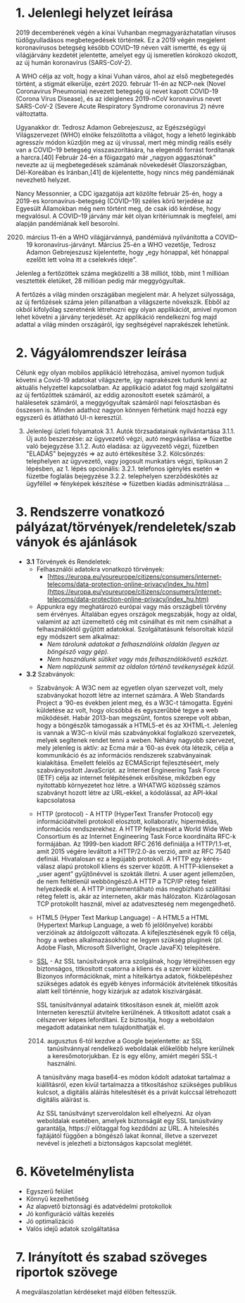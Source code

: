 # 1. Jelenlegi helyzet leírása
2019 decemberének végén a kínai Vuhanban megmagyarázhatatlan vírusos tüdőgyulladásos megbetegedések történtek. Ez a 2019 végén megjelent koronavírusos betegség később COVID–19 néven vált ismertté, és egy új világjárvány kezdetét jelentette, amelyet egy új ismeretlen kórokozó okozott, az új humán koronavírus (SARS-CoV-2). 

A WHO célja az volt, hogy a kínai Vuhan város, ahol az első megbetegedés történt, a stigmát elkerülje, ezért 2020. február 11-én az NCP-nek (Novel Coronavirus Pneumonia) nevezett betegség új nevet kapott COVID-19 (Corona Virus Disease), és az ideiglenes 2019-nCoV koronavírus nevet SARS-CoV-2 (Severe Acute Respiratory Syndrome coronavirus 2) névre változtatta. 

Ugyanakkor dr. Tedrosz Adamon Gebrejeszusz, az Egészségügyi Világszervezet (WHO) elnöke felszólította a világot, hogy a lehető leginkább agresszív módon küzdjön meg az új vírussal, mert még mindig reális esély van a COVID–19 betegség visszaszorítására, ha elegendő forrást fordítanak a harcra.[40] Február 24-én a főigazgató már „nagyon aggasztónak” nevezte az új megbetegedések számának növekedését Olaszországban, Dél-Koreában és Iránban,[41] de kijelentette, hogy nincs még pandémiának nevezhető helyzet.

Nancy Messonnier, a CDC igazgatója azt közölte február 25-én, hogy a 2019-es koronavírus-betegség (COVID–19) széles körű terjedése az Egyesült Államokban még nem történt meg, de csak idő kérdése, hogy megvalósul. A COVID–19 járvány már két olyan kritériumnak is megfelel, ami alapján pandémiának kell besorolni.

2020. március 11-én a WHO világjárvánnyá, pandémiává nyilvánította a COVID–19 koronavírus-járványt. Március 25-én a WHO vezetője, Tedrosz Adamon Gebrejeszusz kijelentette, hogy „egy hónappal, két hónappal ezelőtt lett volna itt a cselekvés ideje”.

Jelenleg a fertőzöttek száma megközelíti a 38 milliót, több, mint 1 millióan vesztették életüket, 28 millióan pedig már meggyógyultak.

A fertőzés a világ minden országában megjelent már. A helyzet súlyossága, az új fertőzések száma jelen pillanatban a világszerte növekszik. Ebből az okból kifolyólag szeretnénk létrehozni egy olyan applikációt, amivel nyomon lehet követni a járvány terjedését. Az applikáció rendelkezni fog majd adattal a világ minden országáról, így segítségével naprakészek lehetünk.

# 2. Vágyálomrendszer leírása
Célunk egy olyan mobilos applikáció létrehozása, amivel nyomon tudjuk követni a Covid-19 adatokat világszerte, így naprakészek tudunk lenni az aktuális helyzettel kapcsolatban. Az applikáció adatot fog majd szolgáltatni az új fertőzöttek számáról, az eddig azonosított esetek számáról, a halálesetek számáról, a meggyógyultak számáról napi felosztásban és összesen is. Minden adathoz nagyon könnyen férhetünk majd hozzá egy egyszerű és átlátható UI-n keresztül.

3. Jelenlegi üzleti folyamatok
3.1. Autók törzsadatainak nyilvántartása
3.1.1. Új autó beszerzése: az ügyvezető végzi, autó megvásárlása => füzetbe való bejegyzése
3.1.2. Autó eladása: az ügyvezető végzi, füzetben "ELADÁS" bejegyzés => az autó értékesítése
3.2. Kölcsönzés: telephelyen az ügyvezető, vagy jogosult munkatárs végzi, tipikusan 2 lépésben, az 1. lépés opcionális:
3.2.1. telefonos igénylés esetén => füzetbe foglalás bejegyzése
3.2.2. telephelyen szerződéskötés az ügyféllel => fényképek készítése => füzetben kiadás adminisztrálása
...


# 3. Rendszerre vonatkozó pályázat/törvények/rendeletek/szabványok és ajánlások
- **3.1** Törvények és Rendeletek:
  - Felhasználói adatokra vonatkozó törvények:
    - [https://europa.eu/youreurope/citizens/consumers/internet-telecoms/data-protection-online-privacy/index_hu.htm](https://europa.eu/youreurope/citizens/consumers/internet-telecoms/data-protection-online-privacy/index_hu.htm)
  - Appunkra egy meghatározó európai vagy más országbeli törvény sem érvényes. Általában egyes országok megszabják, hogy az oldal, valamint az azt üzemeltető cég mit csinálhat és mit nem csinálhat a felhasználóktól gyűjtött adatokkal. Szolgáltatásunk felsoroltak közül egy módszert sem alkalmaz:
    - *Nem tárolunk adatokat a felhasználóink oldalán (legyen az böngésző vagy gép).*
    - *Nem használunk sütiket vagy más felhasználókövető eszközt.*
    - *Nem naplózunk semmit az oldalon történő tevékenységek közül.*
- **3.2** Szabványok:
  -  Szabványok: A W3C nem az egyetlen olyan szervezet volt, mely szabványokat hozott létre az internet számára. A Web Standards Project a ‘90-es években jelent meg, és a W3C-t támogatta. Egyéni küldetése az volt, hogy olcsóbbá és egyszerűbbé tegye a web működését. Habár 2013-ban megszűnt, fontos szerepe volt abban, hogy a böngészők támogassák a HTML5-et és az XHTML-t. Jelenleg is vannak a W3C-n kívül más szabványokkal foglalkozó szervezetek, melyek segítenek rendet tenni a weben. Néhány nagyobb szervezet, mely jelenleg is aktív: az Ecma már a ‘60-as évek óta létezik, célja a kommunikáció és az információs rendszerek szabványainak kialakítása. Emellett felelős az ECMAScript fejlesztéséért, mely szabványosított JavaScript. az Internet Engineering Task Force (IETF) célja az internet felépítésének erősítése, miközben egy nyitottabb környezetet hoz létre. a WHATWG közösség számos szabványt hozott létre az URL-ekkel, a kódolással, az API-kkal kapcsolatosa
  - HTTP (protocol) - A HTTP (HyperText Transfer Protocol) egy információátviteli protokoll elosztott, kollaboratív, hipermédiás, információs rendszerekhez. A HTTP fejlesztését a World Wide Web Consortium és az Internet Engineering Task Force koordinálta RFC-k formájában. Az 1999-ben kiadott RFC 2616 definiálja a HTTP/1.1-et, amit 2015 végére leváltott a HTTP/2.0-ás verzió, amit az RFC 7540 definiál. Hivatalosan ez a legújabb protokoll. A HTTP egy kérés-válasz alapú protokoll kliens és szerver között. A HTTP-klienseket a „user agent” gyűjtőnévvel is szokták illetni. A user agent jellemzően, de nem feltétlenül webböngésző.A HTTP a TCP/IP réteg felett helyezkedik el. A HTTP implementálható más megbízható szállítási réteg felett is, akár az interneten, akár más hálózaton. Kizárólagosan TCP protokollt használ, mivel az adatveszteség nem megengedhető.
  - HTML5 (Hyper Text Markup Language) - A HTML5 a HTML (Hypertext Markup Language, a web fő jelölőnyelve) korábbi verzióinak az átdolgozott változata. A kifejlesztésének egyik fő célja, hogy a webes alkalmazásokhoz ne legyen szükség pluginek (pl. Adobe Flash, Microsoft Silverlight, Oracle JavaFX) telepítésére.
  - [SSL](https://developer.android.com/training/articles/security-ssl) - Az SSL tanúsítványok arra szolgálnak, hogy létrejöhessen egy biztonságos, titkosított csatorna a kliens és a szerver között. Bizonyos információknak, mint a hitelkártya adatok, fiókbelépéshez szükséges adatok és egyéb kényes információk átvitelének titkosítás alatt kell történnie, hogy kizárjuk az adatok kiszivárgását.

    SSL tanúsítvánnyal adataink titkosításon esnek át, mielőtt azok Interneten keresztül átvitelre kerülnének. A titkosított adatot csak a célszerver képes lefordítani. Ez biztosítja, hogy a weboldalon megadott adatainkat nem tulajdoníthatják el.

    2014. augusztus 6-tól kezdve a Google bejelentette: az SSL tanúsítvánnyal rendelkező weboldalak előkelőbb helyre kerülnek a keresőmotorjukban. Ez is egy előny, amiért megéri SSL-t használni.

    A tanúsítvány maga base64-es módon kódolt adatokat tartalmaz a kiállításról, ezen kívül tartalmazza a titkosításhoz szükséges publikus kulcsot, a digitális aláírás hitelesítését és a privát kulccsal létrehozott digitális aláírást is.

    Az SSL tanúsítványt szerveroldalon kell elhelyezni. Az olyan weboldalak esetében, amelyek biztonságát egy SSL tanúsítvány garantálja, https:// előtaggal fog kezdődni az URL. A hitelesítés fajtájától függően a böngésző lakat ikonnal, illetve a szervezet nevével is jelezheti a biztonságos kapcsolat meglétét.


# 6. Követelménylista
- Egyszerű felület
- Könnyű kezelhetőség
- Az alapvető biztonsági és adatvédelmi protokollok
- Jó konfiguráció váltás kezelés
- Jó optimalizáció
- Valós idejű adatok szolgáltatása

# 7. Irányított és szabad szöveges riportok szövege
A megválaszolatlan kérdéseket majd élőben feltesszük.
